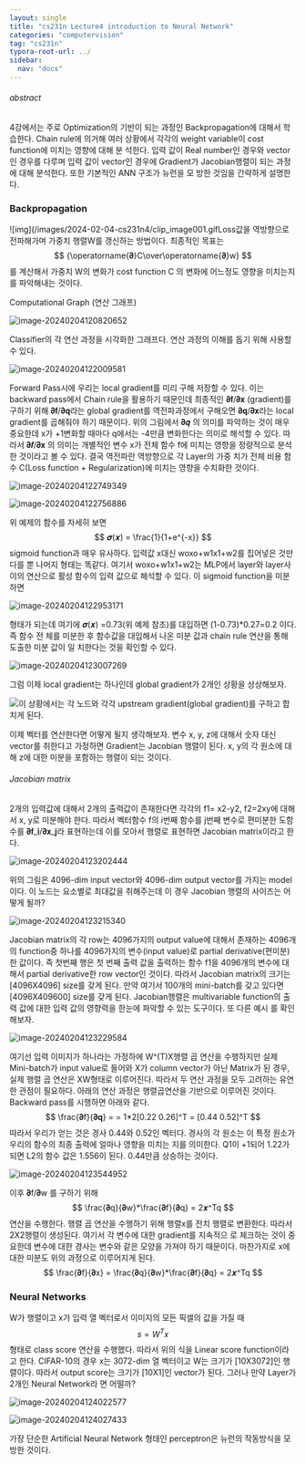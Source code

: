 ```yaml
---
layout: single
title: "cs231n Lecture4 introduction to Neural Network"
categories: "computervision"
tag: "cs231n"
typora-root-url: ../
sidebar:
  nav: "docs"
---
```


###### abstract

4강에서는 주로 Optimization의 기반이 되는 과정인 Backpropagation에 대해서 학습한다. Chain rule에 의거해 여러 상황에서 각각의 weight variable이 cost function에 미치는 영향에 대해 분 석한다. 입력 값이 Real number인 경우와 vector인 경우를 다루며 입력 값이 vector인 경우에 Gradient가 Jacobian행렬이 되는 과정에 대해 분석한다. 또한 기본적인 ANN 구조가 뉴런을 모 방한 것임을 간략하게 설명한다.

### Backpropagation

![img](/images/2024-02-04-cs231n4/clip_image001.gifLoss값을 역방향으로 전파해가며 가중치 행렬W를 갱신하는 방법이다. 최종적인 목표는 
$$
{\operatorname{𝛛}C\over\operatorname{𝛛}w}
$$
를 계산해서 가중치 W의 변화가 cost function C 의 변화에 어느정도 영향을 미치는지를 파악해내는 것이다.

Computational Graph (연산 그래프)

![image-20240204120820652](/images/2024-02-04-cs231n4/image-20240204120820652.png)

Classifier의 각 연산 과정을 시각화한 그래프다. 연산 과정의 이해를 돕기 위해 사용할 수 있다.

![image-20240204122009581](/images/2024-02-04-cs231n4/image-20240204122009581.png)

Forward Pass시에 우리는 local gradient를 미리 구해 저장할 수 있다. 이는 backward pass에서 Chain rule을 활용하기 때문인데 최종적인 𝛛𝐟/𝛛𝐱 (gradient)를 구하기 위해 𝛛𝐟/𝛛𝐪라는 global gradient를 역전파과정에서 구해오면 𝛛𝐪/𝛛𝐱라는 local gradient를 곱해줘야 하기 때문이다. 위의 그림에서 𝛛𝒒 의 의미를 파악하는 것이 매우 중요한데 x가 +1변화할 때마다 q에서는 -4만큼 변화한다는 의미로 해석할 수 있다. 따라서 𝛛𝒇/𝛛𝐱 의 의미는 개별적인 변수 x가 전체 함수 f에 미치는 영향을 정량적으로 분석한 것이라고 볼 수 있다. 결국 역전파란 역방향으로 각 Layer의 가중 치가 전체 비용 함수 C(Loss function + Regularization)에 미치는 영향을 수치화한 것이다.

![image-20240204122749349](/images/2024-02-04-cs231n4/image-20240204122749349.png)

![image-20240204122756886](/images/2024-02-04-cs231n4/image-20240204122756886.png)

위 예제의 함수를 자세히 보면 
$$
𝝈(𝒙) = \frac{1}{1+e^{-x}}
$$
sigmoid function과 매우 유사하다. 입력값 x대신 woxo+w1x1+w2를 집어넣은 것만 다를 뿐 나머지 형태는 똑같다. 여기서 woxo+w1x1+w2는 MLP에서 layer와 layer사이의 연산으로 활성 함수의 입력 값으로 해석할 수 있다. 이 sigmoid function을 미분하면

![image-20240204122953171](/images/2024-02-04-cs231n4/image-20240204122953171.png)

형태가 되는데 여기에 𝝈(𝒙) =0.73(위 예제 참조)를 대입하면 (1-0.73)*0.27=0.2 이다. 즉 함수 전 체를 미분한 후 함수값을 대입해서 나온 미분 값과 chain rule 연산을 통해 도출한 미분 값이 일 치한다는 것을 확인할 수 있다.

![image-20240204123007269](/images/2024-02-04-cs231n4/image-20240204123007269.png)

그럼 이제 local gradient는 하나인데 global gradient가 2개인 상황을 상상해보자.

![이 상황에서는 각 노드와 각각 upstream gradient(global gradient)를 구하고 합치게 된다.](/images/2024-02-04-cs231n4/image-20240204123018459.png)



이제 벡터를 연산한다면 어떻게 될지 생각해보자. 변수 x, y, z에 대해서 숫자 대신 vector를 취한다고 가정하면 Gradient는 Jacobian 행렬이 된다. x, y의 각 원소에 대해 z에 대한 미분을 포함하는 행렬이 되는 것이다.

###### Jacobian matrix

2개의 입력값에 대해서 2개의 출력값이 존재한다면 각각의 f1= x2-y2, f2=2xy에 대해서 x, y로 미분해야 한다. 따라서 벡터함수 f의 i번째 함수를 j번째 변수로 편미분한 도함수를 𝛛𝐟_𝐢/𝛛𝐱_𝐣라 표현하는데 이를 모아서 행렬로 표현하면 Jacobian matrix이라고 한다.

![image-20240204123202444](/images/2024-02-04-cs231n4/image-20240204123202444.png)

위의 그림은 4096-dim input vector와 4096-dim output vector를 가지는 model이다. 이 노드는 요소별로 최대값을 취해주는데 이 경우 Jacobian 행렬의 사이즈는 어떻게 될까?

![image-20240204123215340](/images/2024-02-04-cs231n4/image-20240204123215340.png)

Jacobian matrix의 각 row는 4096가지의 output value에 대해서 존재하는 4096개의 function중 하나를 4096가지의 변수(input value)로 partial derivative(편미분)한 값이다. 즉 첫번째 행은 첫 번째 출력 값을 출력하는 함수 f1을 4096개의 변수에 대해서 partial derivative한 row vector인 것이다. 따라서 Jacobian matrix의 크기는 [4096X4096] size를 갖게 된다. 만약 여기서 100개의 mini-batch를 갖고 있다면 [4096X409600] size를 갖게 된다. Jacobian행렬은 multivariable function의 출력 값에 대한 입력 값의 영향력을 한눈에 파악할 수 있는 도구이다. 또 다른 예시 를 확인해보자.

![image-20240204123229584](/images/2024-02-04-cs231n4/image-20240204123229584.png)

여기선 입력 이미지가 하나라는 가정하에 W^(T)X행렬 곱 연산을 수행하지만 실제 Mini-batch가 input value로 들어와 X가 column vector가 아닌 Matrix가 된 경우, 실제 행렬 곱 연산은 XW형태로 이루어진다. 따라서 두 연산 과정을 모두 고려하는 유연한 관점이 필요하다. 아래의 연산 과정은 행렬곱연산을 기반으로 이루어진 것이다. Backward pass를 시행하면 아래와 같다.
$$
\frac{𝛛f}{𝛛𝐪} = = 1*2[0.22 0.26]^T = [0.44 0.52]^T
$$
따라서 우리가 얻는 것은 경사 0.44와 0.52인 벡터다. 경사의 각 원소는 이 특정 원소가 우리의 함수의 최종 출력에 얼마나 영향을 미치는 지를 의미한다. Q1이 +1되어 1.22가 되면 L2의 함수 값은 1.556이 된다. 0.44만큼 상승하는 것이다.

![image-20240204123544952](/images/2024-02-04-cs231n4/image-20240204123544952.png)

이후 𝛛f/𝛛w 를 구하기 위해 
$$
\frac{𝛛q}{𝛛w}*\frac{𝛛f}{𝛛q} = 2𝒙^Tq
$$
연산을 수행한다. 행렬 곱 연산을 수행하기 위해 행렬x를 전치 행렬로 변환한다. 따라서 2X2행렬이 생성된다. 여기서 각 변수에 대한 gradient를 지속적으 로 체크하는 것이 중요한데 변수에 대한 경사는 변수와 같은 모양을 가져야 하기 때문이다. 마찬가지로 x에 대한 미분도 위의 과정으로 이루어지게 된다. 
$$
\frac{𝛛f}{𝛛x} = \frac{𝛛q}{𝛛w}*\frac{𝛛f}{𝛛q} = 2𝒙^Tq
$$

### Neural Networks

W가 행렬이고 x가 입력 열 벡터로서 이미지의 모든 픽셀의 값을 가질 때
$$
s = W^Tx
$$
형태로 class score 연산을 수행했다. 따라서 위의 식을 Linear score function이라고 한다. CIFAR-10의 경우 x는 3072-dim 열 벡터이고 W는 크기가 [10X3072]인 행렬이다. 따라서 output score는 크기가 [10X1]인 vector가 된다. 그러나 만약 Layer가 2개인 Neural Network라 면 어떨까?

![image-20240204124022577](/images/2024-02-04-cs231n4/image-20240204124022577.png)

![image-20240204124027433](/images/2024-02-04-cs231n4/image-20240204124027433.png)

가장 단순한 Artificial Neural Network 형태인 perceptron은 뉴런의 작동방식을 모방한 것이다.